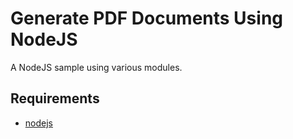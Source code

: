 # Generate PDF Documents Using NodeJS

A NodeJS sample using various modules.

## Requirements

* [nodejs](https://nodejs.org)


